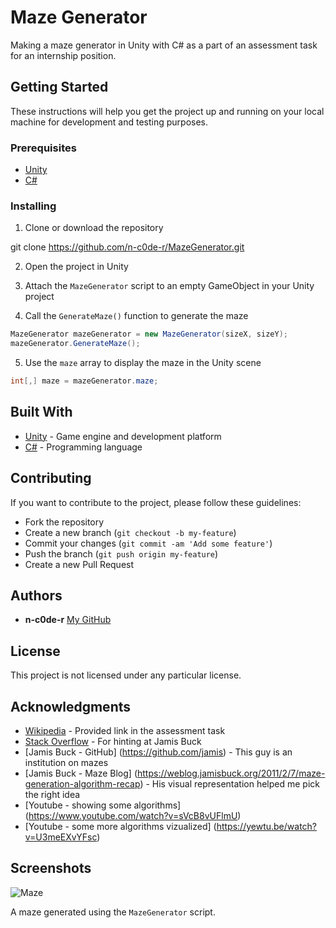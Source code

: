 # Maze Generator
Making a maze generator in Unity with C# as a part of an assessment task for an internship position.

## Getting Started

These instructions will help you get the project up and running on your local machine for development and testing purposes.

### Prerequisites

- [Unity](https://unity.com/)
- [C#](https://docs.microsoft.com/en-us/dotnet/csharp/)

### Installing

1. Clone or download the repository

git clone https://github.com/n-c0de-r/MazeGenerator.git

2. Open the project in Unity

3. Attach the `MazeGenerator` script to an empty GameObject in your Unity project

4. Call the `GenerateMaze()` function to generate the maze

```cs
MazeGenerator mazeGenerator = new MazeGenerator(sizeX, sizeY);
mazeGenerator.GenerateMaze();
```

5. Use the `maze` array to display the maze in the Unity scene

```cs
int[,] maze = mazeGenerator.maze;
```

## Built With

- [Unity](https://unity.com/) - Game engine and development platform
- [C#](https://docs.microsoft.com/en-us/dotnet/csharp/) - Programming language

## Contributing

If you want to contribute to the project, please follow these guidelines:

- Fork the repository
- Create a new branch (`git checkout -b my-feature`)
- Commit your changes (`git commit -am 'Add some feature'`)
- Push the branch (`git push origin my-feature`)
- Create a new Pull Request

## Authors

- **n-c0de-r** [My GitHub](https://github.com/n-c0de-r)

## License

This project is not licensed under any particular license.

## Acknowledgments

- [Wikipedia](https://en.wikipedia.org/wiki/Maze_generation_algorithm) - Provided link in the assessment task
- [Stack Overflow](https://stackoverflow.com/questions/38502/whats-a-good-algorithm-to-generate-a-maze) - For hinting at Jamis Buck
- [Jamis Buck - GitHub] (https://github.com/jamis) - This guy is an institution on mazes
- [Jamis Buck - Maze Blog] (https://weblog.jamisbuck.org/2011/2/7/maze-generation-algorithm-recap) - His visual representation helped me pick the right idea
- [Youtube - showing some algorithms] (https://www.youtube.com/watch?v=sVcB8vUFlmU)
- [Youtube - some more algorithms vizualized] (https://yewtu.be/watch?v=U3meEXvYFsc)

## Screenshots

![Maze](screenshots/maze.png)

A maze generated using the `MazeGenerator` script.